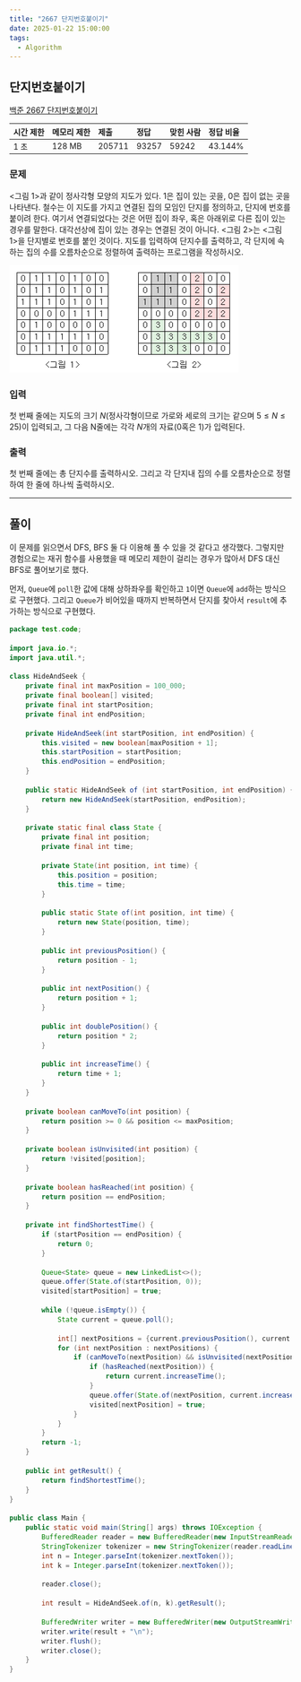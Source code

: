 ```yaml
---
title: "2667 단지번호붙이기"
date: 2025-01-22 15:00:00
tags: 
  - Algorithm
---
```


## 단지번호붙이기
[백준 2667 단지번호붙이기](https://www.acmicpc.net/problem/2667)

| 시간 제한 | 메모리 제한 | 제출     | 정답    | 맞힌 사람 | 정답 비율   |
|:------|:-------|:-------|:------|:------|:--------|
| 1 초   | 128 MB | 205711 | 93257 | 59242 | 43.144% |

### 문제

<그림 1>과 같이 정사각형 모양의 지도가 있다. 
1은 집이 있는 곳을, 0은 집이 없는 곳을 나타낸다. 
철수는 이 지도를 가지고 연결된 집의 모임인 단지를 정의하고, 단지에 번호를 붙이려 한다. 
여기서 연결되었다는 것은 어떤 집이 좌우, 혹은 아래위로 다른 집이 있는 경우를 말한다. 
대각선상에 집이 있는 경우는 연결된 것이 아니다. 
<그림 2>는 <그림 1>을 단지별로 번호를 붙인 것이다. 
지도를 입력하여 단지수를 출력하고, 각 단지에 속하는 집의 수를 오름차순으로 정렬하여 출력하는 프로그램을 작성하시오.

![](img.png)

### 입력

첫 번째 줄에는 지도의 크기 $N$(정사각형이므로 가로와 세로의 크기는 같으며 $5≤N≤25$)이 입력되고, 그 다음 N줄에는 각각 $N$개의 자료($0$혹은 $1$)가 입력된다.

### 출력

첫 번째 줄에는 총 단지수를 출력하시오. 그리고 각 단지내 집의 수를 오름차순으로 정렬하여 한 줄에 하나씩 출력하시오.

---

## 풀이

이 문제를 읽으면서 DFS, BFS 둘 다 이용해 풀 수 있을 것 같다고 생각했다.
그렇지만 경험으로는 재귀 함수를 사용했을 때 메모리 제한이 걸리는 경우가 많아서 DFS 대신 BFS로 풀어보기로 했다.

먼저, `Queue`에 `poll`한 값에 대해 상하좌우를 확인하고 `1`이면 `Queue`에 `add`하는 방식으로 구현했다.
그리고 `Queue`가 비어있을 때까지 반복하면서 단지를 찾아서 `result`에 추가하는 방식으로 구현했다.


```java
package test.code;

import java.io.*;
import java.util.*;

class HideAndSeek {
    private final int maxPosition = 100_000;
    private final boolean[] visited;
    private final int startPosition;
    private final int endPosition;

    private HideAndSeek(int startPosition, int endPosition) {
        this.visited = new boolean[maxPosition + 1];
        this.startPosition = startPosition;
        this.endPosition = endPosition;
    }

    public static HideAndSeek of (int startPosition, int endPosition) {
        return new HideAndSeek(startPosition, endPosition);
    }

    private static final class State {
        private final int position;
        private final int time;

        private State(int position, int time) {
            this.position = position;
            this.time = time;
        }

        public static State of(int position, int time) {
            return new State(position, time);
        }

        public int previousPosition() {
            return position - 1;
        }

        public int nextPosition() {
            return position + 1;
        }

        public int doublePosition() {
            return position * 2;
        }

        public int increaseTime() {
            return time + 1;
        }
    }

    private boolean canMoveTo(int position) {
        return position >= 0 && position <= maxPosition;
    }

    private boolean isUnvisited(int position) {
        return !visited[position];
    }

    private boolean hasReached(int position) {
        return position == endPosition;
    }

    private int findShortestTime() {
        if (startPosition == endPosition) {
            return 0;
        }

        Queue<State> queue = new LinkedList<>();
        queue.offer(State.of(startPosition, 0));
        visited[startPosition] = true;

        while (!queue.isEmpty()) {
            State current = queue.poll();

            int[] nextPositions = {current.previousPosition(), current.nextPosition(), current.doublePosition()};
            for (int nextPosition : nextPositions) {
                if (canMoveTo(nextPosition) && isUnvisited(nextPosition)) {
                    if (hasReached(nextPosition)) {
                        return current.increaseTime();
                    }
                    queue.offer(State.of(nextPosition, current.increaseTime()));
                    visited[nextPosition] = true;
                }
            }
        }
        return -1;
    }

    public int getResult() {
        return findShortestTime();
    }
}

public class Main {
    public static void main(String[] args) throws IOException {
        BufferedReader reader = new BufferedReader(new InputStreamReader(System.in));
        StringTokenizer tokenizer = new StringTokenizer(reader.readLine());
        int n = Integer.parseInt(tokenizer.nextToken());
        int k = Integer.parseInt(tokenizer.nextToken());

        reader.close();

        int result = HideAndSeek.of(n, k).getResult();

        BufferedWriter writer = new BufferedWriter(new OutputStreamWriter(System.out));
        writer.write(result + "\n");
        writer.flush();
        writer.close();
    }
}
```